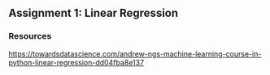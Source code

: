 ## Assignment 1: Linear Regression

### Resources
https://towardsdatascience.com/andrew-ngs-machine-learning-course-in-python-linear-regression-dd04fba8e137
